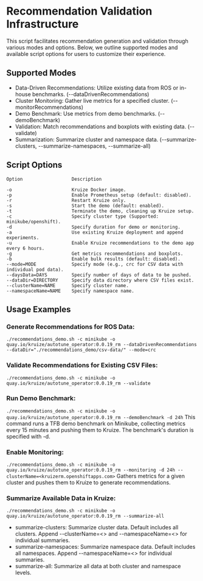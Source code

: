 # Recommendation Validation Infrastructure

This script facilitates recommendation generation and validation through various modes and options. Below, we outline supported modes and available script options for users to customize their experience.

## Supported Modes
- Data-Driven Recommendations: Utilize existing data from ROS or in-house benchmarks. (--dataDrivenRecommendations)
- Cluster Monitoring: Gather live metrics for a specified cluster. (--monitorRecommendations)
- Demo Benchmark: Use metrics from demo benchmarks. (--demoBenchmark)
- Validation: Match recommendations and boxplots with existing data. (--validate)
- Summarization: Summarize cluster and namespace data. (--summarize-clusters, --summarize-namespaces, --summarize-all)

## Script Options
```
Option                  Description

-o                      Kruize Docker image.
-p                      Enable Prometheus setup (default: disabled).
-r                      Restart Kruize only.
-s                      Start the demo (default: enabled).
-t                      Terminate the demo, cleaning up Kruize setup.
-c                      Specify cluster type (Supported: minikube/openshift).
-d                      Specify duration for demo or monitoring.
-a                      Use existing Kruize deployment and append experiments.
-u                      Enable Kruize recommendations to the demo app every 6 hours.
-g                      Get metrics recommendations and boxplots.
-b                      Enable bulk results (default: disabled).
--mode=MODE             Specify mode (e.g., crc for CSV data with individual pod data).
--daysData=DAYS         Specify number of days of data to be pushed.
--dataDir=DIRECTORY     Specify data directory where CSV files exist.
--clusterName=NAME      Specify cluster name.
--namespaceName=NAME    Specify namespace name.
```

## Usage Examples

###  Generate Recommendations for ROS Data:

`./recommendations_demo.sh -c minikube -o quay.io/kruize/autotune_operator:0.0.19_rm --dataDrivenRecommendations --dataDir="./recommendations_demo/csv-data/" --mode=crc`

### Validate Recommendations for Existing CSV Files:
`./recommendations_demo.sh -c minikube -o quay.io/kruize/autotune_operator:0.0.19_rm --validate`

### Run Demo Benchmark:
`./recommendations_demo.sh -c minikube -o quay.io/kruize/autotune_operator:0.0.19_rm --demoBenchmark -d 24h`
This command runs a TFB demo benchmark on Minikube, collecting metrics every 15 minutes and pushing them to Kruize. The benchmark's duration is specified with -d.

### Enable Monitoring:
`./recommendations_demo.sh -c minikube -o quay.io/kruize/autotune_operator:0.0.19_rm --monitoring -d 24h --clusterName=<kruizerm.openshiftapps.com>`
Gathers metrics for a given cluster and pushes them to Kruize to generate recommendations.

### Summarize Available Data in Kruize:
`./recommendations_demo.sh -c minikube -o quay.io/kruize/autotune_operator:0.0.19_rm --summarize-all`
- summarize-clusters: Summarize cluster data. Default includes all clusters. Append --clusterName=<> and --namespaceName=<> for individual summaries.
- summarize-namespaces: Summarize namespace data. Default includes all namespaces. Append --namespaceName=<> for individual summaries.
- summarize-all: Summarize all data at both cluster and namespace levels.
